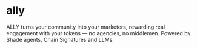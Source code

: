 # ally
ALLY turns your community into your marketers, rewarding real engagement with your tokens — no agencies, no middlemen. Powered by Shade agents, Chain Signatures and LLMs.
